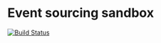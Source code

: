 # Event sourcing sandbox

[![Build Status](https://travis-ci.org/lzakrzewski/es-sandbox.svg?branch=master)](https://travis-ci.org/lzakrzewski/es-sandbox)